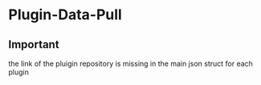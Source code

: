 # Plugin-Data-Pull

## Important

the link of the pluigin repository is missing in the main
json struct for each plugin
